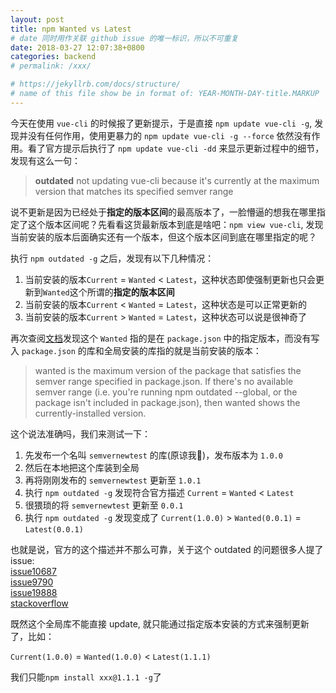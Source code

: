 ```yaml
---
layout: post
title: npm Wanted vs Latest
# date 同时用作关联 github issue 的唯一标识，所以不可重复
date: 2018-03-27 12:07:38+0800
categories: backend
# permalink: /xxx/

# https://jekyllrb.com/docs/structure/
# name of this file show be in format of: YEAR-MONTH-DAY-title.MARKUP
---
```



今天在使用 `vue-cli` 的时候报了更新提示，于是直接 `npm update vue-cli -g`, 发现并没有任何作用，使用更暴力的 `npm update vue-cli -g --force` 依然没有作用。看了官方提示后执行了 `npm update vue-cli -dd` 来显示更新过程中的细节，发现有这么一句：  

> **outdated** not updating vue-cli because it's currently at the maximum version that matches its specified semver range  

说不更新是因为已经处于**指定的版本区间**的最高版本了，一脸懵逼的想我在哪里指定了这个版本区间呢？先看看这货最新版本到底是啥吧：`npm view vue-cli`, 发现当前安装的版本后面确实还有一个版本，但这个版本区间到底在哪里指定的呢？  

执行 `npm outdated -g` 之后，发现有以下几种情况：  
1. 当前安装的版本`Current` = `Wanted` < `Latest`，这种状态即使强制更新也只会更新到`Wanted`这个所谓的**指定的版本区间**  
2. 当前安装的版本`Current` < `Wanted` = `Latest`，这种状态是可以正常更新的  
3. 当前安装的版本`Current` > `Wanted` = `Latest`，这种状态可以说是很神奇了  

再次查阅[文档](https://docs.npmjs.com/cli/outdated)发现这个 `Wanted` 指的是在 `package.json` 中的指定版本，而没有写入 `package.json` 的库和全局安装的库指的就是当前安装的版本：  

> wanted is the maximum version of the package that satisfies the semver range specified in package.json. If there's no available semver range (i.e. you're running npm outdated --global, or the package isn't included in package.json), then wanted shows the currently-installed version.  

这个说法准确吗，我们来测试一下：  
1. 先发布一个名叫 `semvernewtest` 的库(原谅我🤣)，发布版本为 `1.0.0`  
2. 然后在本地把这个库装到全局
3. 再将刚刚发布的 `semvernewtest` 更新至 `1.0.1`  
4. 执行 `npm outdated -g` 发现符合官方描述 `Current` = `Wanted` < `Latest`  
5. 很猥琐的将 `semvernewtest` 更新至 `0.0.1`  
6. 执行 `npm outdated -g` 发现变成了 `Current(1.0.0)` > `Wanted(0.0.1)` = `Latest(0.0.1)`  

也就是说，官方的这个描述并不那么可靠，关于这个 outdated 的问题很多人提了 issue:  
[issue10687](https://github.com/npm/npm/issues/10687)  
[issue9790](https://github.com/npm/npm/issues/9790)  
[issue19888](https://github.com/npm/npm/issues/19888)  
[stackoverflow](https://stackoverflow.com/questions/32689865/npm-wanted-vs-latest#)  

既然这个全局库不能直接 update, 就只能通过指定版本安装的方式来强制更新了，比如：  

`Current(1.0.0)` = `Wanted(1.0.0)` < `Latest(1.1.1)`  

我们只能`npm install xxx@1.1.1 -g`了  

